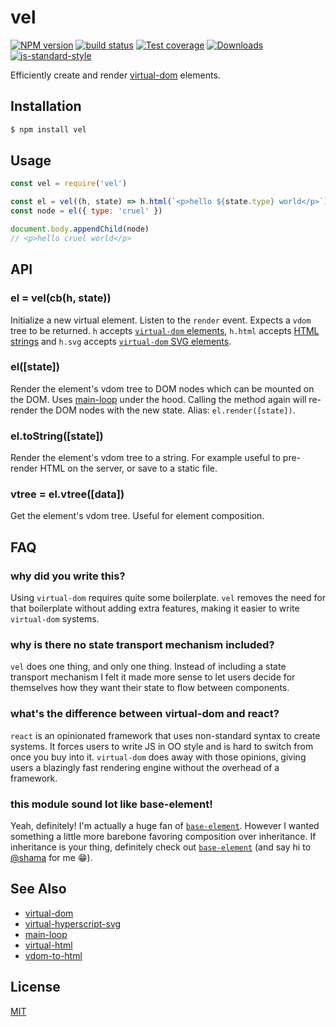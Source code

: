 # vel
[![NPM version][npm-image]][npm-url]
[![build status][travis-image]][travis-url]
[![Test coverage][codecov-image]][codecov-url]
[![Downloads][downloads-image]][downloads-url]
[![js-standard-style][standard-image]][standard-url]

Efficiently create and render
[virtual-dom](https://github.com/Matt-Esch/virtual-dom) elements.

## Installation
```bash
$ npm install vel
```

## Usage
```js
const vel = require('vel')

const el = vel((h, state) => h.html(`<p>hello ${state.type} world</p>`))
const node = el({ type: 'cruel' })

document.body.appendChild(node)
// <p>hello cruel world</p>
```

## API
### el = vel(cb(h, state))
Initialize a new virtual element.  Listen to the `render` event. Expects a
`vdom` tree to be returned. `h` accepts [`virtual-dom` elements](https://github.com/Matt-Esch/virtual-dom),
`h.html` accepts 
[HTML strings](https://github.com/azer/virtual-html) and `h.svg`
accepts
[`virtual-dom` SVG elements](https://github.com/substack/virtual-hyperscript-svg).

### el([state])
Render the element's vdom tree to DOM nodes which can be mounted on the DOM.
Uses [main-loop](https://github.com/Raynos/main-loop) under the hood. Calling
the method again will re-render the DOM nodes with the new state. Alias:
`el.render([state])`.

### el.toString([state])
Render the element's vdom tree to a string. For example useful to pre-render
HTML on the server, or save to a static file.

### vtree = el.vtree([data])
Get the element's vdom tree. Useful for element composition.

## FAQ
### why did you write this?
Using `virtual-dom` requires quite some boilerplate. `vel` removes the need for
that boilerplate without adding extra features, making it easier to write
`virtual-dom` systems.

### why is there no state transport mechanism included?
`vel` does one thing, and only one thing. Instead of including a state transport
mechanism I felt it made more sense to let users decide for themselves how they
want their state to flow between components.

### what's the difference between virtual-dom and react?
`react` is an opinionated framework that uses non-standard syntax to create
systems. It forces users to write JS in OO style and is hard to switch from
once you buy into it. `virtual-dom` does away with those opinions, giving users
a blazingly fast rendering engine without the overhead of a framework.

### this module sound lot like base-element!
Yeah, definitely! I'm actually a huge fan of
[`base-element`](https://www.npmjs.com/package/base-element). However I wanted
something a little more barebone favoring composition over inheritance. If
inheritance is your thing, definitely check out
[`base-element`](https://www.npmjs.com/package/base-element) (and say hi to
[@shama](https://github.com/shama) for me :grin:).

## See Also
- [virtual-dom](https://github.com/Matt-Esch/virtual-dom)
- [virtual-hyperscript-svg](https://github.com/substack/virtual-hyperscript-svg)
- [main-loop](https://github.com/Raynos/main-loop)
- [virtual-html](https://github.com/azer/virtual-html)
- [vdom-to-html](https://github.com/nthtran/vdom-to-html/)

## License
[MIT](https://tldrlegal.com/license/mit-license)

[npm-image]: https://img.shields.io/npm/v/vel.svg?style=flat-square
[npm-url]: https://npmjs.org/package/vel
[travis-image]: https://img.shields.io/travis/yoshuawuyts/vel/master.svg?style=flat-square
[travis-url]: https://travis-ci.org/yoshuawuyts/vel
[codecov-image]: https://img.shields.io/codecov/c/github/yoshuawuyts/vel/master.svg?style=flat-square
[codecov-url]: https://codecov.io/github/yoshuawuyts/vel
[downloads-image]: http://img.shields.io/npm/dm/vel.svg?style=flat-square
[downloads-url]: https://npmjs.org/package/vel
[standard-image]: https://img.shields.io/badge/code%20style-standard-brightgreen.svg?style=flat-square
[standard-url]: https://github.com/feross/standard
